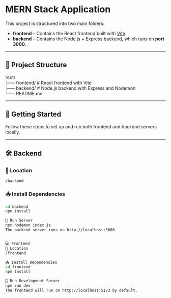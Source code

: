 # MERN Stack Application

This project is structured into two main folders:

- **frontend** – Contains the React frontend built with [Vite](https://vitejs.dev/).
- **backend** – Contains the Node.js + Express backend, which runs on **port 3000**.

---

## 📁 Project Structure
root/ <br/>
├── frontend/ # React frontend with Vite <br/>
├── backend/ # Node.js backend with Express and Nodemon <br/>
└── README.md <br/>


---

## 🚀 Getting Started

Follow these steps to set up and run both frontend and backend servers locally.

---

## 🛠 Backend

### 📍 Location
`/backend`

### 📥 Install Dependencies
```bash
cd backend
npm install

🚀 Run Server
npx nodemon index.js
The backend server runs on http://localhost:3000


💻 Frontend
📍 Location
/frontend

📥 Install Dependencies
cd frontend
npm install

🚀 Run Development Server
npm run dev
The frontend will run on http://localhost:5173 by default.
